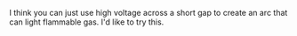 I think you can just use high voltage across a short gap to create an arc that can light flammable gas.  I'd like to try this.
